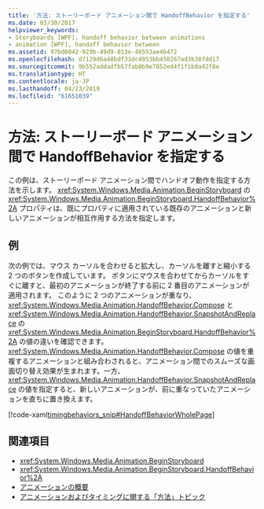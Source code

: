 ```yaml
---
title: '方法: ストーリーボード アニメーション間で HandoffBehavior を指定する'
ms.date: 03/30/2017
helpviewer_keywords:
- Storyboards [WPF], handoff behavior between animations
- animation [WPF], handoff behavior between
ms.assetid: 97bd6842-929b-49d9-813e-46553ae46472
ms.openlocfilehash: d7129d6a48bdf31dc4953bb450267ad3b38fdd17
ms.sourcegitcommit: 9b552addadfb57fab0b9e7852ed4f1f1b8a42f8e
ms.translationtype: HT
ms.contentlocale: ja-JP
ms.lasthandoff: 04/23/2019
ms.locfileid: "61651039"
---
```

# <a name="how-to-specify-handoffbehavior-between-storyboard-animations"></a>方法: ストーリーボード アニメーション間で HandoffBehavior を指定する
この例は、ストーリーボード アニメーション間でハンドオフ動作を指定する方法を示します。 <xref:System.Windows.Media.Animation.BeginStoryboard> の <xref:System.Windows.Media.Animation.BeginStoryboard.HandoffBehavior%2A> プロパティは、既にプロパティに適用されている既存のアニメーションと新しいアニメーションが相互作用する方法を指定します。  
  
## <a name="example"></a>例  
 次の例では、マウス カーソルを合わせると拡大し、カーソルを離すと縮小する 2 つのボタンを作成しています。 ボタンにマウスを合わせてからカーソルをすぐに離すと、最初のアニメーションが終了する前に 2 番目のアニメーションが適用されます。 このように 2 つのアニメーションが重なり、<xref:System.Windows.Media.Animation.HandoffBehavior.Compose> と <xref:System.Windows.Media.Animation.HandoffBehavior.SnapshotAndReplace> の <xref:System.Windows.Media.Animation.BeginStoryboard.HandoffBehavior%2A> の値の違いを確認できます。 <xref:System.Windows.Media.Animation.HandoffBehavior.Compose> の値を重複するアニメーションと組み合わされると、アニメーション間でのスムーズな画面切り替え効果が生まれます。一方、<xref:System.Windows.Media.Animation.HandoffBehavior.SnapshotAndReplace> の値を指定すると、新しいアニメーションが、前に重なっていたアニメーションを直ちに置き換えます。  
  
 [!code-xaml[timingbehaviors_snip#HandoffBehaviorWholePage](~/samples/snippets/csharp/VS_Snippets_Wpf/timingbehaviors_snip/CSharp/HandoffBehaviorExample.xaml#handoffbehaviorwholepage)]  
  
## <a name="see-also"></a>関連項目

- <xref:System.Windows.Media.Animation.BeginStoryboard>
- <xref:System.Windows.Media.Animation.BeginStoryboard.HandoffBehavior%2A>
- [アニメーションの概要](animation-overview.md)
- [アニメーションおよびタイミングに関する「方法」トピック](animation-and-timing-how-to-topics.md)
